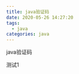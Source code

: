 ```yaml
---
title: java验证码
date: 2020-05-26 14:27:20
tags:
  - java
categories: java
---
```


java验证码

<!--more-->

测试1